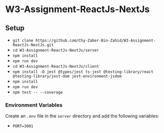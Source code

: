 # W3-Assignment-ReactJs-NextJs

## Setup

- `git clone https://github.com/Chy-Zaber-Bin-Zahid/W3-Assignment-ReactJs-NextJs.git`
- `cd W3-Assignment-ReactJs-NextJs/server`
- `npm install`
- `npm run dev`
- `cd W3-Assignment-ReactJs-NextJs/client`
- `npm install -D jest @types/jest ts-jest @testing-library/react @testing-library/jest-dom jest-environment-jsdom`
- `npm install`
- `npm run dev`
- `npm test -- --coverage`

### Environment Variables

Create an `.env` file in the `server` directory and add the following variables:

- `PORT=3001`